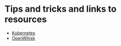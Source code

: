 # Tips and tricks and links to resources

* [Kubernetes](kubernetes/kubernetes.md)
* [OpenWhisk](openwhisk/openwhisk.md)

